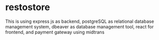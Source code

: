 # restostore
This is using express js as backend, postgreSQL as relational database management system, dbeaver as database management tool, react for frontend, and payment gateway using midtrans
